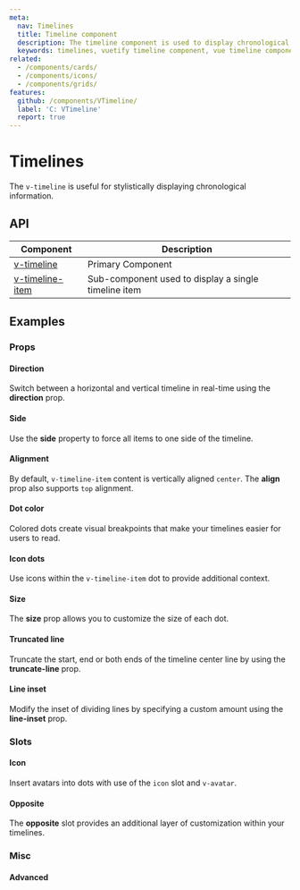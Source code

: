```yaml
---
meta:
  nav: Timelines
  title: Timeline component
  description: The timeline component is used to display chronological information either vertically or horizontally.
  keywords: timelines, vuetify timeline component, vue timeline component
related:
  - /components/cards/
  - /components/icons/
  - /components/grids/
features:
  github: /components/VTimeline/
  label: 'C: VTimeline'
  report: true
---
```


# Timelines

The `v-timeline` is useful for stylistically displaying chronological information.

<PageFeatures />

<!--
## Usage

`v-timeline`s in their simplest form display a vertical timeline that should contain at least one `v-timeline-item`.

<ExamplesExample file="v-timeline/usage" />
-->

<PromotedEntry />

## API

| Component | Description |
| - | - |
| [v-timeline](/api/v-timeline/) | Primary Component |
| [v-timeline-item](/api/v-timeline-item/) | Sub-component used to display a single timeline item |

<ApiInline hide-links />

<!-- ## Sub-components

### v-timeline-item

v-timeline-item description -->

## Examples

### Props

#### Direction

Switch between a horizontal and vertical timeline in real-time using the **direction** prop.

<ExamplesExample file="v-timeline/prop-direction" />

#### Side

Use the **side** property to force all items to one side of the timeline.

<ExamplesExample file="v-timeline/prop-single-side" />

#### Alignment

By default, `v-timeline-item` content is vertically aligned `center`. The **align** prop also supports `top` alignment.

<ExamplesExample file="v-timeline/prop-align" />

#### Dot color

Colored dots create visual breakpoints that make your timelines easier for users to read.

<ExamplesExample file="v-timeline/prop-color" />

#### Icon dots

Use icons within the `v-timeline-item` dot to provide additional context.

<ExamplesExample file="v-timeline/prop-icon-dots" />

<!-- #### Mirror

You can mirror the placement of the timeline items by using the **mirror** prop.

<ExamplesExample file="v-timeline/prop-mirror" /> -->

#### Size

The **size** prop allows you to customize the size of each dot.

<ExamplesExample file="v-timeline/prop-size" />

#### Truncated line

Truncate the start, end or both ends of the timeline center line by using the **truncate-line** prop.

<ExamplesExample file="v-timeline/prop-truncate-line" />

#### Line inset

Modify the inset of dividing lines by specifying a custom amount using the **line-inset** prop.

<ExamplesExample file="v-timeline/prop-line-inset" />

### Slots

#### Icon

Insert avatars into dots with use of the `icon` slot and `v-avatar`.

<ExamplesExample file="v-timeline/slot-icon" />

#### Opposite

The **opposite** slot provides an additional layer of customization within your timelines.

<ExamplesExample file="v-timeline/slot-opposite" />

<!--
#### Timeline item default

If you place a `v-card` inside of a `v-timeline-item`, a caret will appear on the side of the card.

<ExamplesExample file="v-timeline/slot-timeline-item-default" />
-->

### Misc

#### Advanced

<ExamplesExample file="v-timeline/misc-advanced" />
